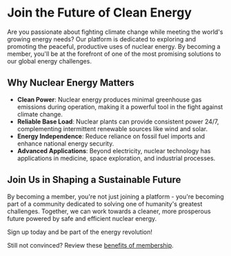 # Join the Future of Clean Energy

Are you passionate about fighting climate change while meeting the world's growing energy needs? Our platform is dedicated to exploring and promoting the peaceful, productive uses of nuclear energy. By becoming a member, you'll be at the forefront of one of the most promising solutions to our global energy challenges.

## Why Nuclear Energy Matters

- **Clean Power**: Nuclear energy produces minimal greenhouse gas emissions during operation, making it a powerful tool in the fight against climate change.
- **Reliable Base Load**: Nuclear plants can provide consistent power 24/7, complementing intermittent renewable sources like wind and solar.
- **Energy Independence**: Reduce reliance on fossil fuel imports and enhance national energy security.
- **Advanced Applications**: Beyond electricity, nuclear technology has applications in medicine, space exploration, and industrial processes.

## Join Us in Shaping a Sustainable Future

By becoming a member, you're not just joining a platform - you're becoming part of a community dedicated to solving one of humanity's greatest challenges. Together, we can work towards a cleaner, more prosperous future powered by safe and efficient nuclear energy.

Sign up today and be part of the energy revolution!

Still not convinced? Review these [benefits of membership](benefits-of-joining).
